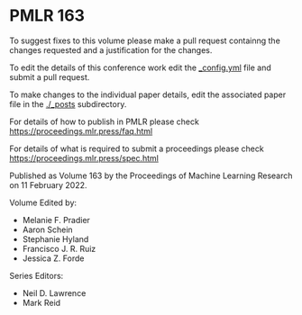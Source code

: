 # PMLR 163

To suggest fixes to this volume please make a pull request containng the changes requested and a justification for the changes.

To edit the details of this conference work edit the [_config.yml](./_config.yml) file and submit a pull request.

To make changes to the individual paper details, edit the associated paper file in the [./_posts](./_posts) subdirectory.

For details of how to publish in PMLR please check https://proceedings.mlr.press/faq.html

For details of what is required to submit a proceedings please check https://proceedings.mlr.press/spec.html



Published as Volume 163 by the Proceedings of Machine Learning Research on 11 February 2022.

Volume Edited by:
  * Melanie F. Pradier
  * Aaron Schein
  * Stephanie Hyland
  * Francisco J. R. Ruiz
  * Jessica Z. Forde

Series Editors:
  * Neil D. Lawrence
  * Mark Reid
